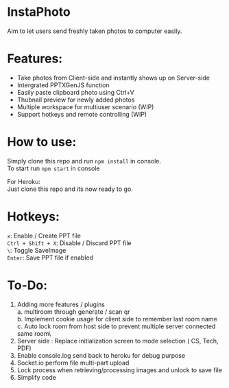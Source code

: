 # **InstaPhoto**
Aim to let users send freshly taken photos to computer easily.


# Features:
- Take photos from Client-side and instantly shows up on Server-side
- Intergrated PPTXGenJS function
- Easily paste clipboard photo using Ctrl+V
- Thubnail preview for newly added photos 
- Multiple workspace for multiuser scenario (WIP)
- Support hotkeys and remote controlling (WIP)

# How to use:

Simply clone this repo and run `npm install` in console.\
To start run `npm start` in console

For Heroku:\
Just clone this repo and its now ready to go. 

# Hotkeys:

`x`: Enable / Create PPT file\
`Ctrl + Shift + X`: Disable / Discard PPT file\
`\`: Toggle SaveImage\
`Enter`: Save PPT file if enabled


# To-Do:
 1. Adding more features / plugins\
	a. multiroom through generate / scan qr\
	b. Implement cookie usage for client side to remember last room name\
	c. Auto lock room from host side to prevent multiple server connected same room\
 3. Server side : Replace initialization screen to mode selection ( CS, Tech, PDF)
 4. Enable console.log send back to heroku for debug purpose
 6. Socket.io perform file multi-part upload 
 7. Lock process when retrieving/processing images and unlock to save file
 99. Simplify code
